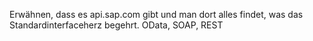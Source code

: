Erwähnen, dass es api.sap.com gibt und man dort alles findet, was das Standardinterfaceherz begehrt.
OData, SOAP, REST
